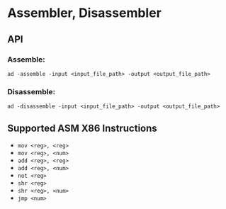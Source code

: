 # Assembler, Disassembler

## API

### Assemble:

```
ad -assemble -input <input_file_path> -output <output_file_path>
```

### Disassemble:

```
ad -disassemble -input <input_file_path> -output <output_file_path>
```

## Supported ASM X86 Instructions

* `mov <reg>, <reg>`
* `mov <reg>, <num>`
* `add <reg>, <reg>`
* `add <reg>, <num>`
* `not <reg>`
* `shr <reg>`
* `shr <reg>, <num>`
* `jmp <num>`
